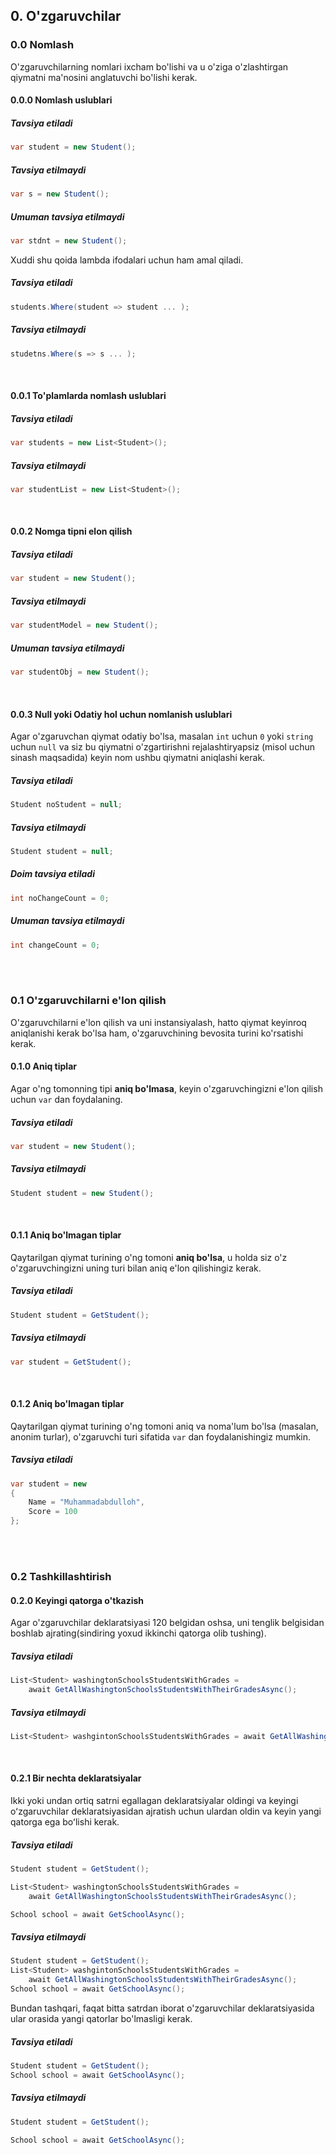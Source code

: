 ## 0. O'zgaruvchilar

### 0.0 Nomlash
O'zgaruvchilarning nomlari ixcham bo'lishi va u o'ziga o'zlashtirgan qiymatni ma'nosini anglatuvchi bo'lishi kerak.
#### 0.0.0 Nomlash uslublari
##### Tavsiya etiladi
```cs
var student = new Student();
```
##### Tavsiya etilmaydi
```cs
var s = new Student();
```
##### Umuman tavsiya etilmaydi
```cs
var stdnt = new Student();
```

Xuddi shu qoida lambda ifodalari uchun ham amal qiladi.
##### Tavsiya etiladi
```cs
students.Where(student => student ... );
```
##### Tavsiya etilmaydi
```cs
studetns.Where(s => s ... );
```
<br />

#### 0.0.1 To'plamlarda nomlash uslublari
##### Tavsiya etiladi
```cs 
var students = new List<Student>();
```
##### Tavsiya etilmaydi
```cs
var studentList = new List<Student>();
```
<br />

#### 0.0.2 Nomga tipni elon qilish

##### Tavsiya etiladi
```cs
var student = new Student();
```
##### Tavsiya etilmaydi
```cs
var studentModel = new Student();
```
##### Umuman tavsiya etilmaydi
```cs
var studentObj = new Student();
```
<br />

#### 0.0.3 Null yoki Odatiy hol uchun nomlanish uslublari
Agar o'zgaruvchan qiymat odatiy bo'lsa, masalan ```int``` uchun ```0``` yoki ```string``` uchun ```null``` va siz bu qiymatni o'zgartirishni rejalashtiryapsiz (misol uchun sinash maqsadida) keyin nom ushbu qiymatni aniqlashi kerak.
##### Tavsiya etiladi
```cs
Student noStudent = null;
```
##### Tavsiya etilmaydi
```cs
Student student = null;
```
##### Doim tavsiya etiladi
```cs
int noChangeCount = 0;
```

##### Umuman tavsiya etilmaydi
```cs
int changeCount = 0;
```
<br /> <br />

### 0.1 O'zgaruvchilarni e'lon qilish
O'zgaruvchilarni e'lon qilish va uni instansiyalash, hatto qiymat keyinroq aniqlanishi kerak bo'lsa ham, o'zgaruvchining bevosita turini ko'rsatishi kerak.

#### 0.1.0 Aniq tiplar
Agar o'ng tomonning tipi **aniq bo'lmasa**, keyin o'zgaruvchingizni e'lon qilish uchun ```var``` dan foydalaning.
##### Tavsiya etiladi
```cs
var student = new Student();
```
##### Tavsiya etilmaydi
```cs
Student student = new Student();
````
<br />

#### 0.1.1 Aniq bo'lmagan tiplar
Qaytarilgan qiymat turining o'ng tomoni **aniq bo'lsa**, u holda siz o'z o'zgaruvchingizni uning turi bilan aniq e'lon qilishingiz kerak.
##### Tavsiya etiladi
```cs
Student student = GetStudent();
```
##### Tavsiya etilmaydi
```cs
var student = GetStudent();
```
<br />


#### 0.1.2 Aniq bo'lmagan tiplar 
Qaytarilgan qiymat turining o'ng tomoni aniq va noma'lum bo'lsa (masalan, anonim turlar), o'zgaruvchi turi sifatida ```var``` dan foydalanishingiz mumkin.
##### Tavsiya etiladi
```cs
var student = new
{
    Name = "Muhammadabdulloh",
    Score = 100
};
```
<br /> <br />

### 0.2 Tashkillashtirish

#### 0.2.0 Keyingi qatorga o'tkazish
Agar o'zgaruvchilar deklaratsiyasi 120 belgidan oshsa, uni tenglik belgisidan boshlab ajrating(sindiring yoxud ikkinchi qatorga olib tushing).

##### Tavsiya etiladi
```cs
List<Student> washingtonSchoolsStudentsWithGrades = 
    await GetAllWashingtonSchoolsStudentsWithTheirGradesAsync();
```
##### Tavsiya etilmaydi
```cs
List<Student> washgintonSchoolsStudentsWithGrades = await GetAllWashingtonSchoolsStudentsWithTheirGradesAsync();
```
<br />

#### 0.2.1 Bir nechta deklaratsiyalar
Ikki yoki undan ortiq satrni egallagan deklaratsiyalar oldingi va keyingi oʻzgaruvchilar deklaratsiyasidan ajratish uchun ulardan oldin va keyin yangi qatorga ega boʻlishi kerak.

##### Tavsiya etiladi
```cs
Student student = GetStudent();

List<Student> washingtonSchoolsStudentsWithGrades = 
    await GetAllWashingtonSchoolsStudentsWithTheirGradesAsync();

School school = await GetSchoolAsync();
```

##### Tavsiya etilmaydi
```cs
Student student = GetStudent();
List<Student> washgintonSchoolsStudentsWithGrades = 
    await GetAllWashingtonSchoolsStudentsWithTheirGradesAsync();
School school = await GetSchoolAsync();
```
Bundan tashqari, faqat bitta satrdan iborat o'zgaruvchilar deklaratsiyasida ular orasida yangi qatorlar bo'lmasligi kerak.

##### Tavsiya etiladi
```cs
Student student = GetStudent();
School school = await GetSchoolAsync();
```

##### Tavsiya etilmaydi
```cs
Student student = GetStudent();

School school = await GetSchoolAsync();
```
<br />
